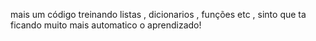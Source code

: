 mais um código treinando listas , dicionarios , funções etc , sinto que ta ficando muito mais automatico o aprendizado!  
